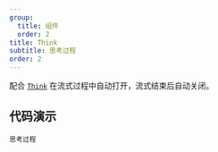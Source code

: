 ```yaml
---
group:
  title: 组件
  order: 2
title: Think
subtitle: 思考过程
order: 2
---
```


配合 [`Think`](../../components/think/index.zh-CN.md) 在流式过程中自动打开，流式结束后自动关闭。

## 代码演示

<!-- prettier-ignore -->
<code src="./demo/components/think.tsx" description="配合 `Think` 渲染思考过程">思考过程</code>
